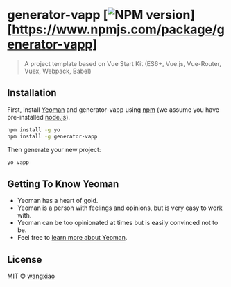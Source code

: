 # generator-vapp [![NPM version][npm-image]][https://www.npmjs.com/package/generator-vapp]
> A project template based on Vue Start Kit (ES6+, Vue.js, Vue-Router, Vuex, Webpack, Babel)

## Installation

First, install [Yeoman](http://yeoman.io) and generator-vapp using [npm](https://www.npmjs.com/) (we assume you have pre-installed [node.js](https://nodejs.org/)).

```bash
npm install -g yo
npm install -g generator-vapp
```

Then generate your new project:

```bash
yo vapp
```

## Getting To Know Yeoman

 * Yeoman has a heart of gold.
 * Yeoman is a person with feelings and opinions, but is very easy to work with.
 * Yeoman can be too opinionated at times but is easily convinced not to be.
 * Feel free to [learn more about Yeoman](http://yeoman.io/).

## License

MIT © [wangxiao](http://muyao.me)


[npm-image]: https://badge.fury.io/js/generator-vapp.svg
[npm-url]: https://npmjs.org/package/generator-vapp
[travis-image]: https://travis-ci.org/QLFE/generator-vapp.svg?branch=master
[travis-url]: https://travis-ci.org/QLFE/generator-vapp
[daviddm-image]: https://david-dm.org/QLFE/generator-vapp.svg?theme=shields.io
[daviddm-url]: https://david-dm.org/QLFE/generator-vapp

